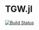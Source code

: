 # TGW.jl

[![Build Status](https://travis-ci.org/pigi3/TGW.jl.svg?branch=main)](https://travis-ci.org/pigi3/TGW.jl)
